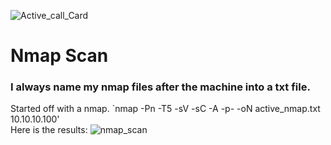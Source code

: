 ![Active_call_Card](https://user-images.githubusercontent.com/110210595/187805520-c29bf5fc-ce6e-484b-a14b-33bd87e78c78.png)

# Nmap Scan 
### I always name my nmap files after the machine into a txt file.
Started off with a nmap. `nmap -Pn -T5 -sV -sC -A -p- -oN active_nmap.txt 10.10.10.100'<br>
Here is the results:
![nmap_scan](https://user-images.githubusercontent.com/110210595/187805488-8fc95761-8751-42fe-a1cf-1533ec9efcd6.png)
